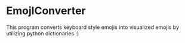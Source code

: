 # EmojIConverter
 This program converts keyboard style emojis into visualized emojis by utilizing python dictionaries :)
